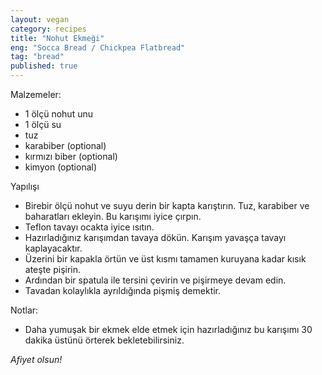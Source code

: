 ```yaml
---
layout: vegan  
category: recipes  
title: "Nohut Ekmeği"  
eng: "Socca Bread / Chickpea Flatbread"
tag: "bread"
published: true
---
```


Malzemeler:
- 1 ölçü nohut unu
- 1 ölçü su
- tuz
- karabiber (optional)
- kırmızı biber (optional)
- kimyon (optional)

Yapılışı
- Birebir ölçü nohut ve suyu derin bir kapta karıştırın. Tuz, karabiber ve baharatları ekleyin. Bu karışımı iyice çırpın.
- Teflon tavayı ocakta iyice ısıtın. 
- Hazırladığınız karışımdan tavaya dökün. Karışım yavaşça tavayı kaplayacaktır.
- Üzerini bir kapakla örtün ve üst kısmı tamamen kuruyana kadar kısık ateşte pişirin.
- Ardından bir spatula ile tersini çevirin ve pişirmeye devam edin.
- Tavadan kolaylıkla ayrıldığında pişmiş demektir.

Notlar:
- Daha yumuşak bir ekmek elde etmek için hazırladığınız bu karışımı 30 dakika üstünü örterek bekletebilirsiniz.

<i>Afiyet olsun!</i>
